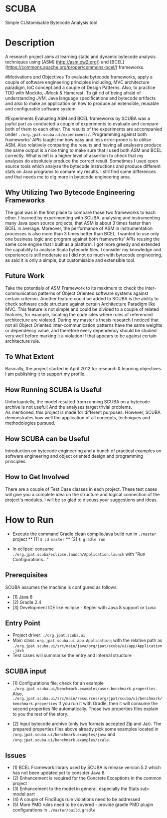 # SCUBA
Simple CUstomisable Bytecode Analysis tool

Description
=

A research project aims at learning static and dynamic bytecode analysis techniques using [ASM] (http://asm.ow2.org/) and [BCEL] (https://commons.apache.org/proper/commons-bcel/) frameworks.

#Motivations and Objectives
To evaluate bytecode frameworks, apply a couple of software engineering principles including, MVC architecture paradigm, IoC concept and a couple of Design Patterns. Also, to practice TDD with Mockito, JMock & Hamcrest. 
To git rid of being afraid of understanding JVM, Java language specifications and bytecode artifacts and also to make an application on how to produce an extensible, reusable and configurable software system.

#Experiments
Evaluating ASM and BCEL frameworks by SCUBA was a joyful part as conducted a couple of experiments to evaluate and compare both of them to each other.
The results of the experiments are accompanied under `./org.jpat.scuba.ui/experiments/`. Programming against both frameworks' APIs taught me how easy and less error-prone is to utilise ASM.
Also relatively comparing the results and having all analysers produce the same output is a nice thing to make sure that I used both ASM and BCEL correctly. 
What is left is a higher level of assertion to check that my analyses do absolutely produce the correct result. Sometimes I used open source tools which analyse the bytecode instructions and produce different stats on Java programs to comare my results.
I still find some differences and that needs me to dig more in bytecode engineering area.      

Why Utilizing Two Bytecode Engineering Frameworks
--

The goal was in the first place to compare those two frameworks to each other. I learned by experimenting with SCUBA, analysing and instrumenting many Java open source projects, that ASM is about 3 times faster than BCEL in average. 
Moreover, the performance of ASM in instrumentation processes is also more than 3 times better than BCEL.
I wanted to use only one business logic and program against both frameworks' APIs reusing the same core engine that I built as a platform.
I got more greedy and extended the capability to analyse Scala bytecode files. 
I consider my knowledge and experience is still moderate as I did not do much with bytecode engineering, as said it is only a simple, but customisable and extensible tool.
  
Future Work
--
Take the potentials of ASM Framework to its maximum to check the inter-communication patterns of Object Oriented software systems against certain criterion.
Another feature could be added to SCUBA is the ability to check software code structure against certain Architecture Paradigm like MVC. This feature is not simple and could be divided to a couple of related features, for example, locating the code sites where rules of referenced architecture are violated. During my master's thesis research I noticed that not all Object Oriented inter-communication patterns have the same weights or dependency value, and therefore every dependency should be studied very well before marking it a violation if that appears to be against certain architecture rule. 

To What Extent
--
Basically, the project started in April 2012 for research & learning objectives. I am publishing it to support my profile.


How Running SCUBA is Useful
--
Unfortuantelly, the model resulted from running SCUBA on a bytecode archive is not useful! And the analyses target trivial problems.  
As mentioned, this project is made for different purposes. However, SCUBA demonstrates how well the application of all concepts, techniques and methodologies pursued.

How SCUBA can be Useful
--
Introduction on bytecode engineering and a bunch of practical examples on software engineering and object oriented design and programming principles. 


How to Get Involved
--
There are a couple of Test Case classes in each project. These test cases will give you a complete idea on the structure and logical connection of the project's modules.
I will be so glad to discuss your suggestions and ideas.



How to Run
=

* Execute the command Gradle clean compileJava build run in `./master` project
  ** [1] `$ cd master`
  ** [2] `$ gradle run`

* In eclipse: consume `./org.jpat.scuba/eclipse.launch/Application.launch` with "Run Configurations..."

Prerequisites
--
SCUBA assumes the machine is configured as follows:
* [1] Java 8
* [2] Gradle 2.4
* [3] Development IDE like eclipse - Kepler with Java 8 support or Luna

Entry Point
--
* Project driver:  `./org.jpat.scuba.ui`
* Main class: `org.jpat.scuba.ui.app.Application`; with the relative path as `./org.jpat.scuba.ui/src/main/java/org/jpat/scuba/ui/app/Application.java`
* Test cases will summarise the entry and internal structure

SCUBA input
-
* [1] Configurations file; check for an example `./org.jpat.scuba.ui/benchmark.examples/user.benchmark.properties`. 
	Also, `./org.jpat.scuba.ui/src/main/resources/org/jpat/scuba/ui/benchmark/benchmark.properties`
	If you run it with Gradle, then it will consume the second properties file automatically.
	Those two properties files explain to you the rest of the story.

* [2] Input bytecode archive (only two formats accepted Zip and Jar).
	The prepared properties files above already pick some examples located in `/org.jpat.scuba.ui/benchmark.examples/java` and `/org.jpat.scuba.ui/benchmark.examples/scala`.

Issues
--
* (1) BCEL Framework library used by SCUBA is release version 5.2 which has not been updated yet to consider Java 8.
* (2) Enhancement is required for the Concrete Exceptions in the common project
* (3) Enhancement to the model in general, especially the Stats sub-model part
* (4) A couple of FindBugs rule violations need to be addressed
* (5) More PMD rules need to be covered - provide gradle PMD plugin configurations in `./master/build.gradle`